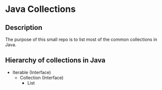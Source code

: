 # Java Collections

## Description

The purpose of this small repo is to list most of the common collections in Java.

## Hierarchy of collections in Java

- Iterable (Interface)
  - Collection (Interface)
    - List
